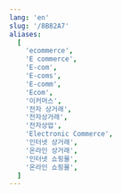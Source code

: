```yaml
---
lang: 'en'
slug: '/8B82A7'
aliases:
  [
    'ecommerce',
    'E commerce',
    'E-com',
    'E-coms',
    'E-comm',
    'Ecom',
    '이커머스',
    '전자 상거래',
    '전자상거래',
    '전자상업',
    'Electronic Commerce',
    '인터넷 상거래',
    '온라인 상거래',
    '인터넷 쇼핑몰',
    '온라인 쇼핑몰',
  ]
---
```

